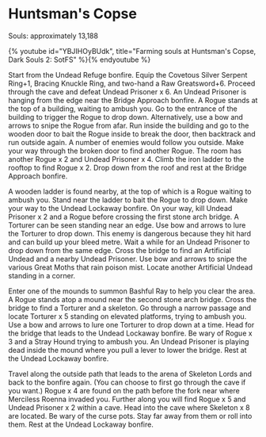 # Huntsman's Copse

Souls: approximately 13,188

{% youtube id="YBJIHOyBUdk", title="Farming souls at Huntsman's Copse, Dark Souls 2: SotFS" %}{% endyoutube %}

Start from the Undead Refuge bonfire. Equip the Covetous Silver Serpent Ring+1,
Bracing Knuckle Ring, and two-hand a Raw Greatsword+6. Proceed through the cave
and defeat Undead Prisoner x 6. An Undead Prisoner is hanging from the edge near
the Bridge Approach bonfire. A Rogue stands at the top of a building, waiting to
ambush you. Go to the entrance of the building to trigger the Rogue to drop
down. Alternatively, use a bow and arrows to snipe the Rogue from afar. Run
inside the building and go to the wooden door to bait the Rogue inside to break
the door, then backtrack and run outside again. A number of enemies would follow
you outside. Make your way through the broken door to find another Rogue. The
room has another Rogue x 2 and Undead Prisoner x 4. Climb the iron ladder to the
rooftop to find Rogue x 2. Drop down from the roof and rest at the Bridge
Approach bonfire.

A wooden ladder is found nearby, at the top of which is a Rogue waiting to
ambush you. Stand near the ladder to bait the Rogue to drop down. Make your way
to the Undead Lockaway bonfire. On your way, kill Undead Prisoner x 2 and a
Rogue before crossing the first stone arch bridge. A Torturer can be seen
standing near an edge. Use bow and arrows to lure the Torturer to drop down.
This enemy is dangerous because they hit hard and can build up your bleed metre.
Wait a while for an Undead Prisoner to drop down from the same edge. Cross the
bridge to find an Artificial Undead and a nearby Undead Prisoner. Use bow and
arrows to snipe the various Great Moths that rain poison mist. Locate another
Artificial Undead standing in a corner.

Enter one of the mounds to summon Bashful Ray to help you clear the area. A
Rogue stands atop a mound near the second stone arch bridge. Cross the bridge to
find a Torturer and a skeleton. Go through a narrow passage and locate Torturer
x 5 standing on elevated platforms, trying to ambush you. Use a bow and arrows
to lure one Torturer to drop down at a time. Head for the bridge that leads to
the Undead Lockaway bonfire. Be wary of Rogue x 3 and a Stray Hound trying to
ambush you. An Undead Prisoner is playing dead inside the mound where you pull a
lever to lower the bridge. Rest at the Undead Lockaway bonfire.

Travel along the outside path that leads to the arena of Skeleton Lords and back
to the bonfire again. (You can choose to first go through the cave if you want.)
Rogue x 4 are found on the path before the fork near where Merciless Roenna
invaded you. Further along you will find Rogue x 5 and Undead Prisoner x 2
within a cave. Head into the cave where Skeleton x 8 are located. Be wary of the
curse pots. Stay far away from them or roll into them. Rest at the Undead
Lockaway bonfire.
